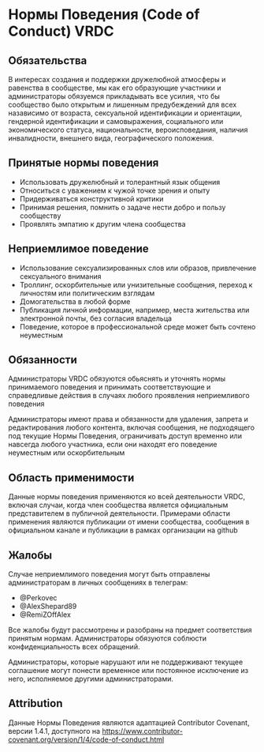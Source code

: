 # Нормы Поведения (Code of Conduct) VRDC

## Обязательства
  В интересах создания и поддержки дружелюбной атмосферы и равенства в сообществе, мы как его образующие участники и администраторы обязуемся прикладывать все усилия, что бы сообщество было открытым и лишенным предубеждений для всех назависимо от возраста, сексуальной идентификации и ориентации, гендерной идентификации и самовыражения, социального или экономического статуса, национальности, вероисповедания, наличия инвалидности, внешнего вида, географического положения.

## Принятые нормы поведения
  - Использовать дружелюбный и толерантный язык общения
  - Относиться с уважением к чужой точке зрения и опыту
  - Придерживатьcя конструктивной критики
  - Принимая решения, помнить о задаче неcти добро и пользу сообществу
  - Проявлять эмпатию к другим члена сообщества

## Неприемлимое поведение
  - Использование сексуализированных слов или образов, привлечение сексуального внимания
  - Троллинг, оскорбительные или унизительные сообщения, переход к личностям или политическим взглядам
  - Домогательства в любой форме
  - Публикация личной информации, например, места жительства или электронной почты, без согласия владельца
  - Поведение, которое в профессиональной среде может быть сочтено неуместным

## Обязанности
  Администраторы VRDC обязуются обьяснять и уточнять нормы принимаемого поведения и принимать соответствующие и справедливые действия в случаях любого проявления неприемливого поведения

  Администраторы имеют права и обязанности для удаления, запрета и редактирования любого контента, включая сообщения, не подходящего под текущие Нормы Поведения, ограничивать доступ временно или навсегда любого участника, если они находят его поведение неуместным или оскорбительным

## Область применимости
  Данные нормы поведения применяются ко всей деятельности VRDC, включая случаи, когда член сообщества является официальным представителем в публичной деятельности. Примерами области применения являются публикации от имени сообщества, сообщения в официальном канале и публикации в рамках организации на github

## Жалобы
  Случае неприемлимого поведения могут быть отправлены администраторам в личных сообщениях в телеграм:
  - @Perkovec
  - @AlexShepard89
  - @RemiZOffAlex

  Все жалобы будут рассмотрены и разобраны на предмет соответствия принятым нормам. Администраторы обязуются соблюсти конфиденциальность всех обращений.

  Администраторы, которые нарушают или не поддерживают текущее соглашение могут понести временное или постоянное исключение из него, исполняемое другими администраторами.

## Attribution
  Данные Нормы Поведения являются адаптацией Contributor Covenant, версии 1.4.1, доступного на https://www.contributor-covenant.org/version/1/4/code-of-conduct.html

